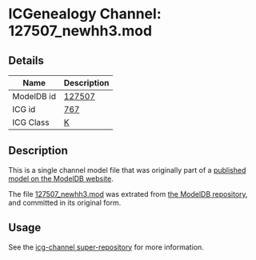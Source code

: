 # ICGenealogy Channel: 127507\_newhh3.mod

## Details

Name | Description
---- | -----------
ModelDB id | [127507](http://senselab.med.yale.edu/ModelDB/ShowModel.cshtml?model=127507)
ICG id | [767](http://icg.neurotheory.ox.ac.uk/channels/1/767)
ICG Class | [K](http://icg.neurotheory.ox.ac.uk/channels/1)

## Description

This is a single channel model file that was originally part of a [published model on the ModelDB website](http://senselab.med.yale.edu/mModelDB/ShowModel.cshtml?model=127507).

The file [127507\_newhh3.mod](127507_newhh3.mod) was extrated from [the ModelDB repository](http://senselab.med.yale.edu/ModelDB/ShowModel.cshtml?model=127507), and committed in its original form.

## Usage

See the [icg-channel super-repository](https://github.com/icgenealogy/icg-channels) for more information.
